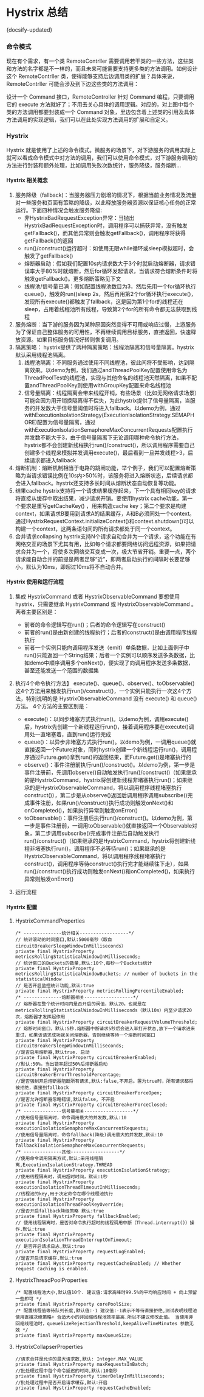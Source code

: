 # Hystrix 总结
{docsify-updated}


### 命令模式
现在有个需求，有一个类 RemoteContrller 需要调用若干类的一些方法，这些类和方法的名字都是不一样的，而且未来可能需要支持更多类的方法调用。如何设计这个 RemoteContrller 类，使得能够支持后边调用类的扩展？具体来说， RemoteContrller 可能会涉及到下边这些类的方法调用：
<img src="pics/vendor_class.png" alt="">

设计一个 Command 接口，RemoteController 针对 Command 编程，只要调用它的 execute 方法就好了；不用去关心具体的调用逻辑。对应的，对上图中每个类的方法调用都要封装成一个 Command 对象，里边包含着上述类的引用及具体方法调用的实现逻辑，我们可以在此处实现方法调用的扩展和自定义。
<img src="pics/command_pattern.png" alt="">

### Hystrix
Hystrix 就是使用了上述的命令模式。微服务的场景下，对下游服务的调用实际上就可以看成命令模式中对方法的调用，我们可以使用命令模式，对下游服务调用的方法进行封装和额外处理，比如调用失败次数统计，服务降级，服务熔断...

#### Hystrix 相关概念
1. 服务降级（fallback)：当服务器压力剧增的情况下，根据当前业务情况及流量对一些服务和页面有策略的降级，以此释放服务器资源以保证核心任务的正常运行。下面四种情况会触发服务降级:
   + 非HystrixBadRequestException异常：当抛出HystrixBadRequestException时，调用程序可以捕获异常，没有触发getFallback()，而其他异常则会触发getFallback()，调用程序将获得getFallback()的返回
   + run()/construct()运行超时：如使用无限while循环或sleep模拟超时，会触发了getFallback()
   + 熔断器启动：假如我们配置10s内请求数大于3个时就启动熔断器，请求错误率大于80%时就熔断，然后for循环发起请求，当请求符合熔断条件时将触发getFallback()。更多熔断策略见下文
   + 线程池/信号量已满：假如配置线程池数目为3，然后先用一个for循环执行queue()，触发的run()sleep 2s，然后再用第2个for循环执行execute()，发现所有execute()都触发了fallback，这是因为第1个for的线程还在sleep，占用着线程池所有线程，导致第2个for的所有命令都无法获取到线程
2. 服务熔断：当下游的服务因为某种原因突然变得不可用或响应过慢，上游服务为了保证自己整体服务的可用性，不再继续调用目标服务，直接返回，快速释放资源。如果目标服务情况好转则恢复调用。
3. 隔离策略： hystrix提供了两种隔离策略：线程池隔离和信号量隔离。hystrix默认采用线程池隔离。
   1. 线程池隔离：不同服务通过使用不同线程池，彼此间将不受影响，达到隔离效果。以demo为例，我们通过andThreadPoolKey配置使用命名为ThreadPoolTest的线程池，实现与其他命名的线程池天然隔离，如果不配置andThreadPoolKey则使用withGroupKey配置来命名线程池
   2. 信号量隔离：线程隔离会带来线程开销，有些场景（比如无网络请求场景）可能会因为用开销换隔离得不偿失，为此hystrix提供了信号量隔离，当服务的并发数大于信号量阈值时将进入fallback。以demo为例，通过withExecutionIsolationStrategy(ExecutionIsolationStrategy.SEMAPHORE)配置为信号量隔离，通过withExecutionIsolationSemaphoreMaxConcurrentRequests配置执行并发数不能大于3，由于信号量隔离下无论调用哪种命令执行方法，hystrix都不会创建新线程执行run()/construct()，所以调用程序需要自己创建多个线程来模拟并发调用execute()，最后看到一旦并发线程>3，后续请求都进入fallback
4. 熔断机制：熔断机制相当于电路的跳闸功能，举个例子，我们可以配置熔断策略为当请求错误比例在10s内>50%时，该服务将进入熔断状态，后续请求都会进入fallback。hystrix还支持多长时间从熔断状态自动恢复等功能。
5. 结果cache
   hystrix支持将一个请求结果缓存起来，下一个具有相同key的请求将直接从缓存中取出结果，减少请求开销。要使用hystrix cache功能，第一个要求是重写getCacheKey() ，用来构造cache key；第二个要求是构建context，如果请求B要用到请求A的结果缓存，A和B必须同处一个context。通过HystrixRequestContext.initializeContext()和context.shutdown()可以构建一个context，这两条语句间的所有请求都处于同一个context。
6. 合并请求collapsing
   hystrix支持N个请求自动合并为一个请求，这个功能在有网络交互的场景下尤其有用，比如每个请求都要网络访问远程资源，如果把请求合并为一个，将使多次网络交互变成一次，极大节省开销。重要一点，两个请求能自动合并的前提是两者足够“近”，即两者启动执行的间隔时长要足够小，默认为10ms，即超过10ms将不自动合并。

#### Hystrix 使用和运行流程
1. 集成 HystrixCommand 或者 HystrixObservableCommand
   要想使用hystrix，只需要继承 HystrixCommand 或 HystrixObservableCommand 。两者主要区别是：
   + 前者的命令逻辑写在run()；后者的命令逻辑写在construct()
   + 前者的run()是由新创建的线程执行；后者的construct()是由调用程序线程执行
   + 前者一个实例只能向调用程序发送（emit）单条数据，比如上面例子中run()只能返回一个String结果；后者一个实例可以顺序发送多条数据，比如demo中顺序调用多个onNext()，便实现了向调用程序发送多条数据，甚至还能发送一个范围的数据集

2. 执行4个命令执行方法】
   execute()、queue()、observe()、toObservable()这4个方法用来触发执行run()/construct()，一个实例只能执行一次这4个方法，特别说明的是 HystrixObservableCommand 没有 execute() 和 queue() 方法。
   4个方法的主要区别是：
   + execute()：以同步堵塞方式执行run()。以demo为例，调用execute()后，hystrix先创建一个新线程运行run()，接着调用程序要在execute()调用处一直堵塞着，直到run()运行完成
   + queue()：以异步非堵塞方式执行run()。以demo为例，一调用queue()就直接返回一个Future对象，同时hystrix创建一个新线程运行run()，调用程序通过Future.get()拿到run()的返回结果，而Future.get()是堵塞执行的
   + observe()：事件注册前执行run()/construct()。以demo为例，第一步是事件注册前，先调用observe()自动触发执行run()/construct()（如果继承的是HystrixCommand，hystrix将创建新线程非堵塞执行run()；如果继承的是HystrixObservableCommand，将以调用程序线程堵塞执行construct()），第二步是从observe()返回后调用程序调用subscribe()完成事件注册，如果run()/construct()执行成功则触发onNext()和onCompleted()，如果执行异常则触发onError()
   + toObservable()：事件注册后执行run()/construct()。以demo为例，第一步是事件注册前，一调用toObservable()就直接返回一个Observable<String>对象，第二步调用subscribe()完成事件注册后自动触发执行run()/construct()（如果继承的是HystrixCommand，hystrix将创建新线程非堵塞执行run()，调用程序不必等待run()；如果继承的是HystrixObservableCommand，将以调用程序线程堵塞执行construct()，调用程序等待construct()执行完才能继续往下走），如果run()/construct()执行成功则触发onNext()和onCompleted()，如果执行异常则触发onError()

3. 运行流程
   <img src="pics/hystrix-command-flow-chart.png" alt="">

#### Hystrix 配置
1. HystrixCommandProperties
   ```
   /* --------------统计相关------------------*/ 
   // 统计滚动的时间窗口,默认:5000毫秒（取自circuitBreakerSleepWindowInMilliseconds）   
   private final HystrixProperty metricsRollingStatisticalWindowInMilliseconds;   
   // 统计窗口的Buckets的数量,默认:10个,每秒一个Buckets统计   
   private final HystrixProperty metricsRollingStatisticalWindowBuckets; // number of buckets in the statisticalWindow   
   // 是否开启监控统计功能,默认:true   
   private final HystrixProperty metricsRollingPercentileEnabled;   
   /* --------------熔断器相关------------------*/ 
   // 熔断器在整个统计时间内是否开启的阀值，默认20。也就是在metricsRollingStatisticalWindowInMilliseconds（默认10s）内至少请求20次，熔断器才发挥起作用   
   private final HystrixProperty circuitBreakerRequestVolumeThreshold;   
   // 熔断时间窗口，默认:5秒.熔断器中断请求5秒后会进入半打开状态,放下一个请求进来重试，如果该请求成功就关闭熔断器，否则继续等待一个熔断时间窗口
   private final HystrixProperty circuitBreakerSleepWindowInMilliseconds;   
   //是否启用熔断器,默认true. 启动   
   private final HystrixProperty circuitBreakerEnabled;   
   //默认:50%。当出错率超过50%后熔断器启动
   private final HystrixProperty circuitBreakerErrorThresholdPercentage;  
   //是否强制开启熔断器阻断所有请求,默认:false,不开启。置为true时，所有请求都将被拒绝，直接到fallback 
   private final HystrixProperty circuitBreakerForceOpen;   
   //是否允许熔断器忽略错误,默认false, 不开启   
   private final HystrixProperty circuitBreakerForceClosed; 
   /* --------------信号量相关------------------*/ 
   //使用信号量隔离时，命令调用最大的并发数,默认:10   
   private final HystrixProperty executionIsolationSemaphoreMaxConcurrentRequests;   
   //使用信号量隔离时，命令fallback(降级)调用最大的并发数,默认:10   
   private final HystrixProperty fallbackIsolationSemaphoreMaxConcurrentRequests; 
   /* --------------其他------------------*/ 
   //使用命令调用隔离方式,默认:采用线程隔离,ExecutionIsolationStrategy.THREAD   
   private final HystrixProperty executionIsolationStrategy;   
   //使用线程隔离时，调用超时时间，默认:1秒   
   private final HystrixProperty executionIsolationThreadTimeoutInMilliseconds;   
   //线程池的key,用于决定命令在哪个线程池执行   
   private final HystrixProperty executionIsolationThreadPoolKeyOverride;   
   //是否开启fallback降级策略 默认:true   
   private final HystrixProperty fallbackEnabled;   
   // 使用线程隔离时，是否对命令执行超时的线程调用中断（Thread.interrupt()）操作.默认:true   
   private final HystrixProperty executionIsolationThreadInterruptOnTimeout; 
   // 是否开启请求日志,默认:true   
   private final HystrixProperty requestLogEnabled;   
   //是否开启请求缓存,默认:true   
   private final HystrixProperty requestCacheEnabled; // Whether request caching is enabled. 
   ```
2. HystrixThreadPoolProperties
   ```
   /* 配置线程池大小,默认值10个. 建议值:请求高峰时99.5%的平均响应时间 + 向上预留一些即可 */ 
   private final HystrixProperty corePoolSize; 
   /* 配置线程值等待队列长度,默认值:-1 建议值:-1表示不等待直接拒绝,测试表明线程池使用直接决绝策略+ 合适大小的非回缩线程池效率最高.所以不建议修改此值。 当使用非回缩线程池时，queueSizeRejectionThreshold,keepAliveTimeMinutes 参数无效 */
   private final HystrixProperty maxQueueSize; 
   ```
3. HystrixCollapserProperties
   ```
   //请求合并是允许的最大请求数,默认: Integer.MAX_VALUE   
   private final HystrixProperty maxRequestsInBatch;   
   //批处理过程中每个命令延迟的时间,默认:10毫秒   
   private final HystrixProperty timerDelayInMilliseconds;   
   //批处理过程中是否开启请求缓存,默认:开启   
   private final HystrixProperty requestCacheEnabled; 
   ```

